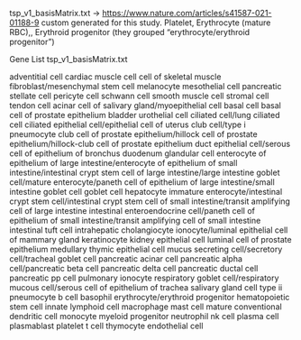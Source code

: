 
tsp_v1_basisMatrix.txt -> https://www.nature.com/articles/s41587-021-01188-9 custom generated for this study. Platelet, Erythrocyte (mature RBC),, Erythroid progenitor (they grouped “erythrocyte/erythroid progenitor”)







Gene List tsp_v1_basisMatrix.txt

adventitial cell	cardiac muscle cell	cell of skeletal muscle	fibroblast/mesenchymal stem cell	melanocyte	mesothelial cell	pancreatic stellate cell	pericyte cell	schwann cell	smooth muscle cell	stromal cell	tendon cell	acinar cell of salivary gland/myoepithelial cell	basal cell	basal cell of prostate epithelium	bladder urothelial cell	ciliated cell/lung ciliated cell	ciliated epithelial cell/epithelial cell of uterus	club cell/type i pneumocyte	club cell of prostate epithelium/hillock cell of prostate epithelium/hillock-club cell of prostate epithelium	duct epithelial cell/serous cell of epithelium of bronchus	duodenum glandular cell	enterocyte of epithelium of large intestine/enterocyte of epithelium of small intestine/intestinal crypt stem cell of large intestine/large intestine goblet cell/mature enterocyte/paneth cell of epithelium of large intestine/small intestine goblet cell	goblet cell	hepatocyte	immature enterocyte/intestinal crypt stem cell/intestinal crypt stem cell of small intestine/transit amplifying cell of large intestine	intestinal enteroendocrine cell/paneth cell of epithelium of small intestine/transit amplifying cell of small intestine	intestinal tuft cell	intrahepatic cholangiocyte	ionocyte/luminal epithelial cell of mammary gland	keratinocyte	kidney epithelial cell	luminal cell of prostate epithelium	medullary thymic epithelial cell	mucus secreting cell/secretory cell/tracheal goblet cell	pancreatic acinar cell	pancreatic alpha cell/pancreatic beta cell	pancreatic delta cell	pancreatic ductal cell	pancreatic pp cell	pulmonary ionocyte	respiratory goblet cell/respiratory mucous cell/serous cell of epithelium of trachea	salivary gland cell	type ii pneumocyte	b cell	basophil	erythrocyte/erythroid progenitor	hematopoietic stem cell	innate lymphoid cell	macrophage	mast cell	mature conventional dendritic cell	monocyte	myeloid progenitor	neutrophil	nk cell	plasma cell	plasmablast	platelet	t cell	thymocyte	endothelial cell
